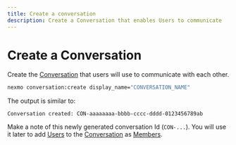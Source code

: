 ```yaml
---
title: Create a conversation
description: Create a Conversation that enables Users to communicate
---
```


# Create a Conversation

Create the [Conversation](/conversation/concepts/conversation) that users will use to communicate with each other.

```bash
nexmo conversation:create display_name="CONVERSATION_NAME"
```

The output is similar to:

```
Conversation created: CON-aaaaaaaa-bbbb-cccc-dddd-0123456789ab
```

Make a note of this newly generated conversation Id (`CON-...`). You will use it later to add [Users](/conversation/concepts/user) to the [Conversation](/conversation/concepts/conversation) as [Members](/conversation/concepts/member).